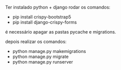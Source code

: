 Ter instalado python + django
rodar os comandos:
- pip install crispy-bootstrap5
- pip install django-crispy-forms

é necessário apagar as pastas pycache e migrations.

depois realizar os comandos:
- python manage.py makemigrations
- python manage.py migrate
- python manage.py runserver
